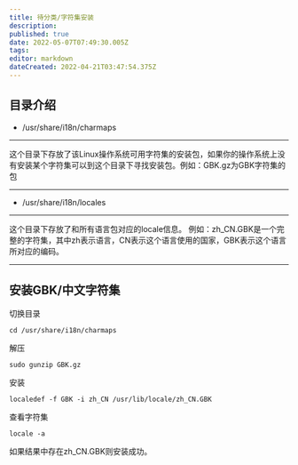 ```yaml
---
title: 待分类/字符集安装
description: 
published: true
date: 2022-05-07T07:49:30.005Z
tags: 
editor: markdown
dateCreated: 2022-04-21T03:47:54.375Z
---
```


## 目录介绍
* /usr/share/i18n/charmaps<br>
***
 这个目录下存放了该Linux操作系统可用字符集的安装包，如果你的操作系统上没有安装某个字符集可以到这个目录下寻找安装包。例如：GBK.gz为GBK字符集的包
***
* /usr/share/i18n/locales <br>
***
这个目录下存放了和所有语言包对应的locale信息。
例如：zh_CN.GBK是一个完整的字符集，其中zh表示语言，CN表示这个语言使用的国家，GBK表示这个语言所对应的编码。
***

## 安装GBK/中文字符集
切换目录
```
cd /usr/share/i18n/charmaps
```
解压
```
sudo gunzip GBK.gz
```
安装
```
localedef -f GBK -i zh_CN /usr/lib/locale/zh_CN.GBK
```
查看字符集
```
locale -a
```
如果结果中存在zh_CN.GBK则安装成功。